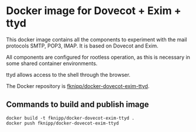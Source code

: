 # Docker image for Dovecot + Exim + ttyd

This docker image contains all the components to experiment with the mail protocols SMTP, POP3, IMAP. It is based on Dovecot and Exim.

All components are configured for rootless operation, as this is necessary in some shared container environments.

ttyd allows access to the shell through the browser.

The Docker repository is [fknipp/docker-dovecot-exim-ttyd](https://hub.docker.com/repository/docker/fknipp/docker-dovecot-exim-ttyd).

## Commands to build and publish image

    docker build -t fknipp/docker-dovecot-exim-ttyd .
    docker push fknipp/docker-dovecot-exim-ttyd